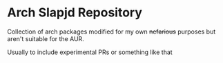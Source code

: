 # Arch Slapjd Repository
Collection of arch packages modified for my own ~~nefarious~~ purposes but aren't suitable for the AUR.

Usually to include experimental PRs or something like that